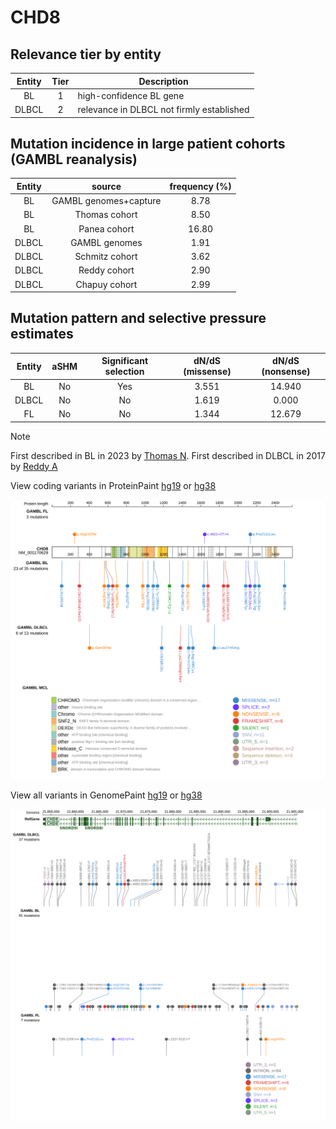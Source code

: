 # CHD8

## Relevance tier by entity

|Entity|Tier|Description                              |
|:------:|:----:|-----------------------------------------|
|BL    |1   |high-confidence BL gene                  |
|DLBCL |2   |relevance in DLBCL not firmly established|

## Mutation incidence in large patient cohorts (GAMBL reanalysis)

|Entity|source               |frequency (%)|
|:------:|:---------------------:|:-------------:|
|BL    |GAMBL genomes+capture| 8.78        |
|BL    |Thomas cohort        | 8.50        |
|BL    |Panea cohort         |16.80        |
|DLBCL |GAMBL genomes        | 1.91        |
|DLBCL |Schmitz cohort       | 3.62        |
|DLBCL |Reddy cohort         | 2.90        |
|DLBCL |Chapuy cohort        | 2.99        |

## Mutation pattern and selective pressure estimates

|Entity|aSHM|Significant selection|dN/dS (missense)|dN/dS (nonsense)|
|:------:|:----:|:---------------------:|:----------------:|:----------------:|
|BL    |No  |Yes                  |3.551           |14.940          |
|DLBCL |No  |No                   |1.619           | 0.000          |
|FL    |No  |No                   |1.344           |12.679          |


> [!NOTE]
> First described in BL in 2023 by [Thomas N](https://pubmed.ncbi.nlm.nih.gov/36201743). First described in DLBCL in 2017 by [Reddy A](https://pubmed.ncbi.nlm.nih.gov/28985567)


View coding variants in ProteinPaint [hg19](https://morinlab.github.io/LLMPP/GAMBL/CHD8_protein.html)  or [hg38](https://morinlab.github.io/LLMPP/GAMBL/CHD8_protein_hg38.html)

![image](images/proteinpaint/CHD8_NM_001170629.svg)

View all variants in GenomePaint [hg19](https://morinlab.github.io/LLMPP/GAMBL/CHD8.html)  or [hg38](https://morinlab.github.io/LLMPP/GAMBL/CHD8_hg38.html)

![image](images/proteinpaint/CHD8.svg)
